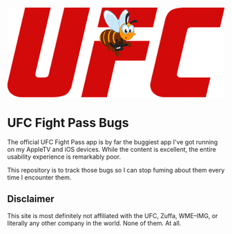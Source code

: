 <p align="center">
    <img src="./ufc_bugs.png?raw=true" title="WTF" alt="WTF" width="600" height="208" />
</p>

# UFC Fight Pass Bugs

The official UFC Fight Pass app is by far the buggiest app I've got running on my AppleTV and iOS devices. While the content is excellent, the entire usability experience is remarkably poor.

This repository is to track those bugs so I can stop fuming about them every time I encounter them.

## Disclaimer

This site is most definitely not affiliated with the UFC, Zuffa, WME–IMG, or literally any other company in the world. None of them. At all.
